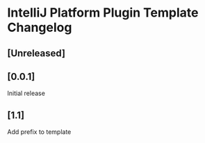 <!-- Keep a Changelog guide -> https://keepachangelog.com -->

# IntelliJ Platform Plugin Template Changelog

## [Unreleased]

## [0.0.1]
Initial release
## [1.1]
Add prefix to template
